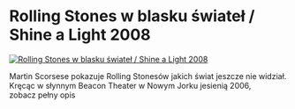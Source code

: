 Rolling Stones w blasku świateł / Shine a Light 2008 
=============
[![Rolling Stones w blasku świateł / Shine a Light 2008 ](http://vidos.pl/images/player.gif)](http://vidos.pl/rolling-stones-w-blasku-swiatel-shine-a-light-2008)

 Martin Scorsese pokazuje Rolling Stonesów jakich świat jeszcze nie widział. Kręcąc w słynnym Beacon Theater w Nowym Jorku jesienią 2006, zobacz pełny opis
